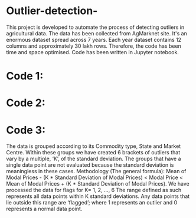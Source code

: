 # Outlier-detection-
This project is developed to automate the process of detecting outliers in agricultural data. The data has been collected from AgMarknet site. It's an enormous dataset spread across 7 years. Each year dataset contains 12 columns and approximately 30 lakh rows. Therefore, the code has been time and space optimised. Code has been written in Jupyter notebook.

# Code 1:

# Code 2:

# Code 3:
The data is grouped according to its Commodity type, State and Market Centre. Within these groups we have created 6 brackets of outliers that vary by a multiple, ‘K’, of the standard deviation.
The groups that have a single data point are not evaluated because the standard deviation is meaningless in these cases.
Methodology (The general formula): 
Mean of Modal Prices - (K * Standard Deviation of Modal Prices) < Modal Price < Mean of Modal Prices + (K * Standard Deviation of Modal Prices). We have processed the data for flags for K= 1, 2, …, 6
The range defined as such represents all data points within K standard deviations. Any data points that lie outside this range are ‘flagged’; where 1 represents an outlier and 0 represents a normal data point.
